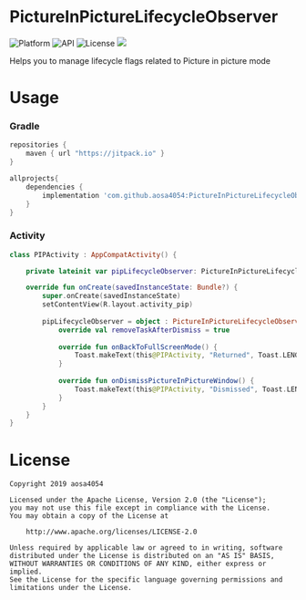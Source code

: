 # PictureInPictureLifecycleObserver
![Platform](https://img.shields.io/badge/Platform-Android-orange.svg)
![API](https://img.shields.io/badge/API-24%2B-green.svg)
![License](https://img.shields.io/badge/License-Apache%202.0-blue.svg)
[![](https://jitpack.io/v/aosa4054/PictureInPictureLifecycleObserver.svg)](https://jitpack.io/#aosa4054/PictureInPictureLifecycleObserver)

Helps you to manage lifecycle flags related to Picture in picture mode

# Usage

### Gradle

```groovy
repositories {
    maven { url "https://jitpack.io" }
}

allprojects{
    dependencies {
        implementation 'com.github.aosa4054:PictureInPictureLifecycleObserver:1.0.0'
    }
}
```

### Activity

```kotlin
class PIPActivity : AppCompatActivity() {

    private lateinit var pipLifecycleObserver: PictureInPictureLifecycleObserver

    override fun onCreate(savedInstanceState: Bundle?) {
        super.onCreate(savedInstanceState)
        setContentView(R.layout.activity_pip)
        
        pipLifecycleObserver = object : PictureInPictureLifecycleObserver(this) {
            override val removeTaskAfterDismiss = true
            
            override fun onBackToFullScreenMode() {
                Toast.makeText(this@PIPActivity, "Returned", Toast.LENGTH_SHORT).show()
            }
            
            override fun onDismissPictureInPictureWindow() {
                Toast.makeText(this@PIPActivity, "Dismissed", Toast.LENGTH_SHORT).show()
            }
        }
    }
}
```

# License
```
Copyright 2019 aosa4054

Licensed under the Apache License, Version 2.0 (the "License");
you may not use this file except in compliance with the License.
You may obtain a copy of the License at

    http://www.apache.org/licenses/LICENSE-2.0

Unless required by applicable law or agreed to in writing, software
distributed under the License is distributed on an "AS IS" BASIS,
WITHOUT WARRANTIES OR CONDITIONS OF ANY KIND, either express or implied.
See the License for the specific language governing permissions and
limitations under the License.
```